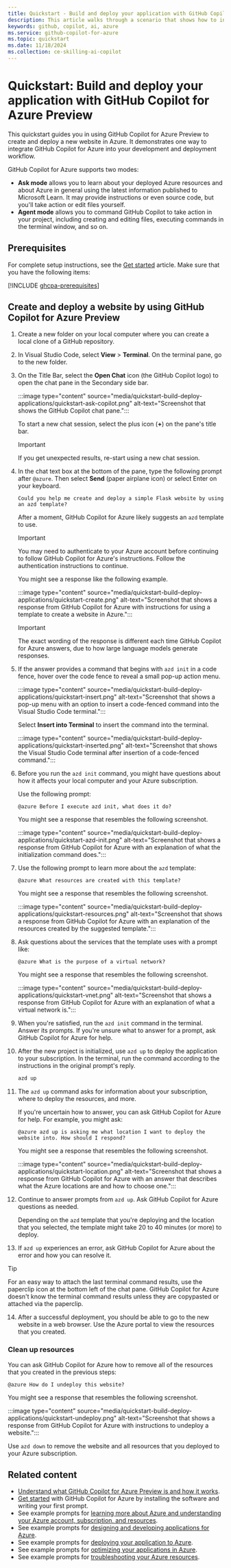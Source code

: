 ```yaml
---
title: Quickstart - Build and deploy your application with GitHub Copilot for Azure Preview
description: This article walks through a scenario that shows how to integrate the GitHub Copilot for the Azure Preview Visual Studio Code extension into a developer's workflow.
keywords: github, copilot, ai, azure
ms.service: github-copilot-for-azure
ms.topic: quickstart
ms.date: 11/18/2024
ms.collection: ce-skilling-ai-copilot
---
```


# Quickstart: Build and deploy your application with GitHub Copilot for Azure Preview

This quickstart guides you in using GitHub Copilot for Azure Preview to create and deploy a new website in Azure. It demonstrates one way to integrate GitHub Copilot for Azure into your development and deployment workflow.

GitHub Copilot for Azure supports two modes:

- **Ask mode** allows you to learn about your deployed Azure resources and about Azure in general using the latest information published to Microsoft Learn. It may provide instructions or even source code, but you'll take action or edit files yourself.
- **Agent mode** allows you to command GitHub Copilot to take action in your project, including creating and editing files, executing commands in the terminal window, and so on.

## Prerequisites

For complete setup instructions, see the [Get started](get-started.md) article. Make sure that you have the following items:

[!INCLUDE [ghcpa-prerequisites](includes/prerequisites.md)]

## Create and deploy a website by using GitHub Copilot for Azure Preview

1. Create a new folder on your local computer where you can create a local clone of a GitHub repository.

2. In Visual Studio Code, select **View** > **Terminal**. On the terminal pane, go to the new folder.

3. On the Title Bar, select the **Open Chat** icon (the GitHub Copilot logo) to open the chat pane in the Secondary side bar.

   :::image type="content" source="media/quickstart-build-deploy-applications/quickstart-ask-copilot.png" alt-text="Screenshot that shows the GitHub Copilot chat pane.":::

   To start a new chat session, select the plus icon (**+**) on the pane's title bar.

   >[!IMPORTANT]
   > If you get unexpected results, re-start using a new chat session.

4. In the chat text box at the bottom of the pane, type the following prompt after `@azure`. Then select **Send** (paper airplane icon) or select Enter on your keyboard.

   ```prompt
   Could you help me create and deploy a simple Flask website by using an azd template?
   ```

   After a moment, GitHub Copilot for Azure likely suggests an `azd` template to use.

   > [!IMPORTANT]
   > You may need to authenticate to your Azure account before continuing to follow GitHub Copilot for Azure's instructions. Follow the authentication instructions to continue.

   You might see a response like the following example.

   :::image type="content" source="media/quickstart-build-deploy-applications/quickstart-create.png" alt-text="Screenshot that shows a response from GitHub Copilot for Azure with instructions for using a template to create a website in Azure.":::

   > [!IMPORTANT]
   > The exact wording of the response is different each time GitHub Copilot for Azure answers, due to how large language models generate responses.

5. If the answer provides a command that begins with `azd init` in a code fence, hover over the code fence to reveal a small pop-up action menu.

   :::image type="content" source="media/quickstart-build-deploy-applications/quickstart-insert.png" alt-text="Screenshot that shows a pop-up menu with an option to insert a code-fenced command into the Visual Studio Code terminal.":::

   Select **Insert into Terminal** to insert the command into the terminal.

   :::image type="content" source="media/quickstart-build-deploy-applications/quickstart-inserted.png" alt-text="Screenshot that shows the Visual Studio Code terminal after insertion of a code-fenced command.":::

6. Before you run the `azd init` command, you might have questions about how it affects your local computer and your Azure subscription.

   Use the following prompt:

   ```prompt
   @azure Before I execute azd init, what does it do?
   ```

   You might see a response that resembles the following screenshot.

   :::image type="content" source="media/quickstart-build-deploy-applications/quickstart-azd-init.png" alt-text="Screenshot that shows a response from GitHub Copilot for Azure with an explanation of what the initialization command does.":::

7. Use the following prompt to learn more about the `azd` template:

   ```prompt
   @azure What resources are created with this template?
   ```

   You might see a response that resembles the following screenshot.

   :::image type="content" source="media/quickstart-build-deploy-applications/quickstart-resources.png" alt-text="Screenshot that shows a response from GitHub Copilot for Azure with an explanation of the resources created by the suggested template.":::

8. Ask questions about the services that the template uses with a prompt like:

   ```prompt
   @azure What is the purpose of a virtual network?
   ```

   You might see a response that resembles the following screenshot.

   :::image type="content" source="media/quickstart-build-deploy-applications/quickstart-vnet.png" alt-text="Screenshot that shows a response from GitHub Copilot for Azure with an explanation of what a virtual network is.":::

9. When you're satisfied, run the `azd init` command in the terminal. Answer its prompts. If you're unsure what to answer for a prompt, ask GitHub Copilot for Azure for help.

10. After the new project is initialized, use `azd up` to deploy the application to your subscription. In the terminal, run the command according to the instructions in the original prompt's reply.

    ```cmd
    azd up
    ```

11. The `azd up` command asks for information about your subscription, where to deploy the resources, and more.

    If you're uncertain how to answer, you can ask GitHub Copilot for Azure for help. For example, you might ask:

    ```prompt
    @azure azd up is asking me what location I want to deploy the website into. How should I respond?
    ```

    You might see a response that resembles the following screenshot.

    :::image type="content" source="media/quickstart-build-deploy-applications/quickstart-location.png" alt-text="Screenshot that shows a response from GitHub Copilot for Azure with an answer that describes what the Azure locations are and how to choose one.":::

12. Continue to answer prompts from `azd up`. Ask GitHub Copilot for Azure questions as needed.

    Depending on the `azd` template that you're deploying and the location that you selected, the template might take 20 to 40 minutes (or more) to deploy.

13. If `azd up` experiences an error, ask GitHub Copilot for Azure about the error and how you can resolve it.

> [!TIP]
> For an easy way to attach the last terminal command results, use the paperclip icon at the bottom left of the chat pane. GitHub Copilot for Azure doesn't know the terminal command results unless they are copypasted or attached via the paperclip.

14. After a successful deployment, you should be able to go to the new website in a web browser. Use the Azure portal to view the resources that you created.

### Clean up resources

You can ask GitHub Copilot for Azure how to remove all of the resources that you created in the previous steps:

```prompt
@azure How do I undeploy this website?
```

You might see a response that resembles the following screenshot.

:::image type="content" source="media/quickstart-build-deploy-applications/quickstart-undeploy.png" alt-text="Screenshot that shows a response from GitHub Copilot for Azure with instructions to undeploy a website.":::

Use `azd down` to remove the website and all resources that you deployed to your Azure subscription.

## Related content

- [Understand what GitHub Copilot for Azure Preview is and how it works](introduction.md).
- [Get started](get-started.md) with GitHub Copilot for Azure by installing the software and writing your first prompt.
- See example prompts for [learning more about Azure and understanding your Azure account, subscription, and resources](learn-examples.md).
- See example prompts for [designing and developing applications for Azure](design-develop-examples.md).
- See example prompts for [deploying your application to Azure](deploy-examples.md).
- See example prompts for [optimizing your applications in Azure](optimize-examples.md).
- See example prompts for [troubleshooting your Azure resources](troubleshoot-examples.md).
